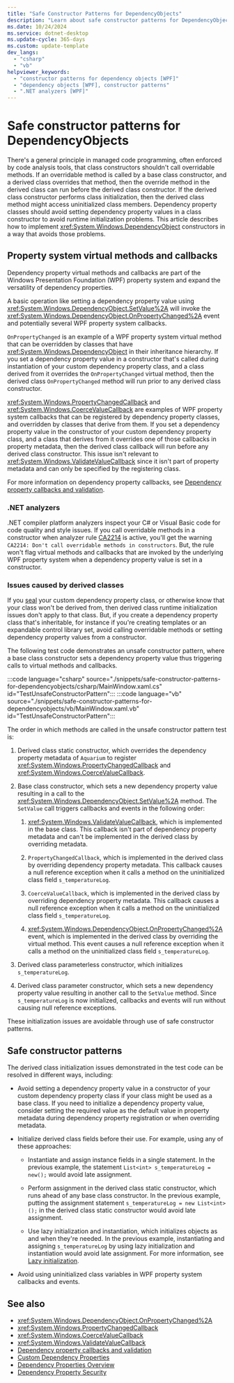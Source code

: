 ```yaml
---
title: "Safe Constructor Patterns for DependencyObjects"
description: "Learn about safe constructor patterns for DependencyObjects in Windows Presentation Foundation (WPF)."
ms.date: 10/24/2024
ms.service: dotnet-desktop
ms.update-cycle: 365-days
ms.custom: update-template
dev_langs:
  - "csharp"
  - "vb"
helpviewer_keywords:
  - "constructor patterns for dependency objects [WPF]"
  - "dependency objects [WPF], constructor patterns"
  - ".NET analyzers [WPF]"
---
```

<!-- The acrolinx score was 91 on 12/15/2021-->

# Safe constructor patterns for DependencyObjects

There's a general principle in managed code programming, often enforced by code analysis tools, that class constructors shouldn't call overridable methods. If an overridable method is called by a base class constructor, and a derived class overrides that method, then the override method in the derived class can run before the derived class constructor. If the derived class constructor performs class initialization, then the derived class method might access uninitialized class members. Dependency property classes should avoid setting dependency property values in a class constructor to avoid runtime initialization problems. This article describes how to implement <xref:System.Windows.DependencyObject> constructors in a way that avoids those problems.

## Property system virtual methods and callbacks

Dependency property virtual methods and callbacks are part of the Windows Presentation Foundation (WPF) property system and expand the versatility of dependency properties.

A basic operation like setting a dependency property value using <xref:System.Windows.DependencyObject.SetValue%2A> will invoke the <xref:System.Windows.DependencyObject.OnPropertyChanged%2A> event and potentially several WPF property system callbacks.

`OnPropertyChanged` is an example of a WPF property system virtual method that can be overridden by classes that have <xref:System.Windows.DependencyObject> in their inheritance hierarchy. If you set a dependency property value in a constructor that's called during instantiation of your custom dependency property class, and a class derived from it overrides the `OnPropertyChanged` virtual method, then the derived class `OnPropertyChanged` method will run prior to any derived class constructor.

<xref:System.Windows.PropertyChangedCallback> and <xref:System.Windows.CoerceValueCallback> are examples of WPF property system callbacks that can be registered by dependency property classes, and overridden by classes that derive from them. If you set a dependency property value in the constructor of your custom dependency property class, and a class that derives from it overrides one of those callbacks in property metadata, then the derived class callback will run before any derived class constructor. This issue isn't relevant to <xref:System.Windows.ValidateValueCallback> since it isn't part of property metadata and can only be specified by the registering class.

For more information on dependency property callbacks, see [Dependency property callbacks and validation](dependency-property-callbacks-and-validation.md).

### .NET analyzers

.NET compiler platform analyzers inspect your C# or Visual Basic code for code quality and style issues. If you call overridable methods in a constructor when analyzer rule [CA2214](/dotnet/fundamentals/code-analysis/quality-rules/ca2214) is active, you'll get the warning `CA2214: Don't call overridable methods in constructors`. But, the rule won't flag virtual methods and callbacks that are invoked by the underlying WPF property system when a dependency property value is set in a constructor.

### Issues caused by derived classes

If you [seal](/dotnet/csharp/language-reference/keywords/sealed) your custom dependency property class, or otherwise know that your class won't be derived from, then derived class runtime initialization issues don't apply to that class. But, if you create a dependency property class that's inheritable, for instance if you're creating templates or an expandable control library set, avoid calling overridable methods or setting dependency property values from a constructor.

The following test code demonstrates an unsafe constructor pattern, where a base class constructor sets a dependency property value thus triggering calls to virtual methods and callbacks.

:::code language="csharp" source="./snippets/safe-constructor-patterns-for-dependencyobjects/csharp/MainWindow.xaml.cs" id="TestUnsafeConstructorPattern":::
:::code language="vb" source="./snippets/safe-constructor-patterns-for-dependencyobjects/vb/MainWindow.xaml.vb" id="TestUnsafeConstructorPattern":::

The order in which methods are called in the unsafe constructor pattern test is:

1. Derived class static constructor, which overrides the dependency property metadata of `Aquarium` to register <xref:System.Windows.PropertyChangedCallback> and <xref:System.Windows.CoerceValueCallback>.

1. Base class constructor, which sets a new dependency property value resulting in a call to the <xref:System.Windows.DependencyObject.SetValue%2A> method. The `SetValue` call triggers callbacks and events in the following order:

    1. <xref:System.Windows.ValidateValueCallback>, which is implemented in the base class. This callback isn't part of dependency property metadata and can't be implemented in the derived class by overriding metadata.

    1. `PropertyChangedCallback`, which is implemented in the derived class by overriding dependency property metadata. This callback causes a null reference exception when it calls a method on the uninitialized class field `s_temperatureLog`.

    1. `CoerceValueCallback`, which is implemented in the derived class by overriding dependency property metadata. This callback causes a null reference exception when it calls a method on the uninitialized class field `s_temperatureLog`.

    1. <xref:System.Windows.DependencyObject.OnPropertyChanged%2A> event, which is implemented in the derived class by overriding the virtual method. This event causes a null reference exception when it calls a method on the uninitialized class field `s_temperatureLog`.

1. Derived class parameterless constructor, which initializes `s_temperatureLog`.

1. Derived class parameter constructor, which sets a new dependency property value resulting in another call to the `SetValue` method. Since `s_temperatureLog` is now initialized, callbacks and events will run without causing null reference exceptions.

These initialization issues are avoidable through use of safe constructor patterns.

## Safe constructor patterns

The derived class initialization issues demonstrated in the test code can be resolved in different ways, including:

- Avoid setting a dependency property value in a constructor of your custom dependency property class if your class might be used as a base class. If you need to initialize a dependency property value, consider setting the required value as the default value in property metadata during dependency property registration or when overriding metadata.

- Initialize derived class fields before their use. For example, using any of these approaches:

  - Instantiate and assign instance fields in a single statement. In the previous example, the statement `List<int> s_temperatureLog = new();` would avoid late assignment.

  - Perform assignment in the derived class static constructor, which runs ahead of any base class constructor. In the previous example, putting the assignment statement `s_temperatureLog = new List<int>();` in the derived class static constructor would avoid late assignment.

  - Use lazy initialization and instantiation, which initializes objects as and when they're needed. In the previous example, instantiating and assigning `s_temperatureLog` by using lazy initialization and instantiation would avoid late assignment. For more information, see [Lazy initialization](/dotnet/framework/performance/lazy-initialization).

- Avoid using uninitialized class variables in WPF property system callbacks and events.

## See also

- <xref:System.Windows.DependencyObject.OnPropertyChanged%2A>
- <xref:System.Windows.PropertyChangedCallback>
- <xref:System.Windows.CoerceValueCallback>
- <xref:System.Windows.ValidateValueCallback>
- [Dependency property callbacks and validation](dependency-property-callbacks-and-validation.md)
- [Custom Dependency Properties](custom-dependency-properties.md)
- [Dependency Properties Overview](dependency-properties-overview.md)
- [Dependency Property Security](dependency-property-security.md)
